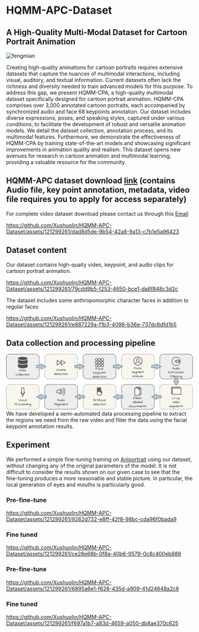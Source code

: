 # HQMM-APC-Dataset
## A High-Quality Multi-Modal Dataset for Cartoon Portrait Animation

![fengmian](https://github.com/Xushuolin/HQMM-APC-Dataset/assets/121299261/6936ceae-5648-46b9-a820-66db380b5002)

Creating high-quality animations for cartoon portraits requires extensive datasets that capture the nuances of multimodal interactions, including visual, auditory, and textual information. Current datasets often lack the richness and diversity needed to train advanced models for this purpose. To address this gap, we present HQMM-CPA, a high-quality multimodal dataset specifically designed for cartoon portrait animation. HQMM-CPA comprises over 3,000 annotated cartoon portraits, each accompanied by synchronized audio and face 68 keypoints annotation. Our dataset includes diverse expressions, poses, and speaking styles, captured under various conditions, to facilitate the development of robust and versatile animation models. We detail the dataset collection, annotation process, and its multimodal features. Furthermore, we demonstrate the effectiveness of HQMM-CPA by training state-of-the-art models and showcasing significant improvements in animation quality and realism. This dataset opens new avenues for research in cartoon animation and multimodal learning, providing a valuable resource for the community.

## HQMM-APC dataset download [link](https://drive.google.com/file/d/1jF_7OblhTFXZ2JgS_WV-dFuaoATm1LT3/view?usp=drive_link) (contains Audio file, key point annotation, metadata, video file requires you to apply for access separately)
For complete video dataset download please contact us through this [Email](xushuolin420@gmail.com) 

https://github.com/Xushuolin/HQMM-APC-Dataset/assets/121299261/dad8d5de-9b54-42a8-9a13-c7b1e5a96423

## Dataset content
Our dataset contains high-quaity video, keypoint, and audio clips for cartoon portrait animation.


https://github.com/Xushuolin/HQMM-APC-Dataset/assets/121299261/79cdd9b5-f253-4650-bce1-da6f848c3d2c

The dataset includes some anthropomorphic character faces in addition to regular faces

https://github.com/Xushuolin/HQMM-APC-Dataset/assets/121299261/e887229a-f1b3-4098-b36e-737dc6dfd1b5


## Data collection and processing pipeline 
![pipline](liucheng.png)
We have developed a semi-automated data processing pipeline to extract the regions we need from the raw video and filter the data using the facial keypoint annotation results.

## Experiment
We performed a simple fine-tuning training on [Aniportrait](https://github.com/Zejun-Yang/AniPortrait) using our dataset, without changing any of the original parameters of the model. It is not difficult to consider the results shown on our given case to see that the fine-tuning produces a more reasonable and stable picture. In particular, the local generation of eyes and mouths is particularly good. 
### Pre-fine-tune
https://github.com/Xushuolin/HQMM-APC-Dataset/assets/121299261/9262d732-e8ff-42f8-98bc-cda96f0bada9
### Fine tuned
https://github.com/Xushuolin/HQMM-APC-Dataset/assets/121299261/ce28e68b-0f8a-40b6-9579-0c8c400eb888
### Pre-fine-tune
https://github.com/Xushuolin/HQMM-APC-Dataset/assets/121299261/6895a6e1-f628-435d-a909-41d24648a2c6
### Fine tuned
https://github.com/Xushuolin/HQMM-APC-Dataset/assets/121299261/f697a1b7-a83d-4659-a050-db8ae370c625











